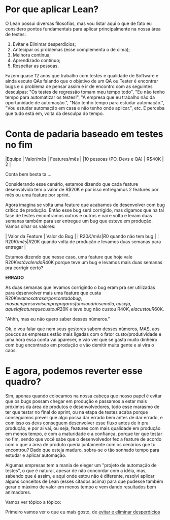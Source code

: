 # Por que aplicar Lean?

O Lean possui diversas filosofias, mas vou listar aqui o que de fato eu considero pontos fundamentais para aplicar principalmente na nossa área de testes:

1. Evitar e Elinimar desperdícios;
2. Antecipar os problemas (esse complementa o de cima);
3. Melhora contínua;
4. Aprendizado contínuo;
5. Respeitar as pessoas.

Fazem quase 12 anos que trabalho com testes e qualidade de Software e ainda escuto QAs falando que o objetivo de um QA ou Tester é encontrar bugs e o problema de pensar assim é ir de encontro com as seguintes desculpas: "Os testes de regressão tomam meu tempo todo", "Eu não tenho tempo para automatizar os testes!", "A empresa que eu trabalho não da oportunidade de automação.", "Não tenho tempo para estudar automação.", "Vou estudar automação em casa e não tenho onde aplicar.", etc. E perceba que tudo está em, volta da desculpa do tempo.

# Conta de padaria baseado em testes no fim

|Equipe                     | Valor/mês | Features/mês |
|10 pessoas (PO, Devs e QA) | R$40K     | 2            |

Conta bem besta ta ...

Considerando esse cenário, estamos dizendo que cada feature desenvolvida tem o valor de R$20K e por isso entregamos 2 features por mês ou uma feature por sprint.

Agora imagina se volta uma feature que acabamos de desenvolver com bug crítico de produção. Então esse bug será corrigido, mas digamos que na tal fase de testes encontramos outros e outros e vai e volta e levam duas semanas também para ser entregue um bug que esteve em produção. Vamos olhar os valores:

| Valor da Feature | Valor do Bug                                                        |
| R$20K/mês        | R$0 quando não tem bug                                              |
| R$20K/mês        | R$20K quando volta de produção e levamos duas semanas para entregar |

Estamos dizendo que nesse caso, uma feature que hoje vale R$20K está valendo R$40K porque teve um bug e levamos mais duas semanas pra corrigir certo?

**ERRADO**

As duas semanas que levamos corrigindo o bug eram pra ser utilizadas para desenvolver mais uma feature que custa R$20K e vamos atrasar por conta do bug, mas a empresa vai sempre pagar os funcionários em dia, ou seja, aquela feature que custou R$20K e teve bug não custou R$40K, ela custou R$60K.

"Ahhh, mas eu não quero saber desses números."

Ok, e vou falar que nem seus gestores sabem desses números, MAS, aos poucos as empresas estão mais ligadas com o fator custo/produtividade e uma hora essa conta vai aparecer, e vão ver que se gasta muito dinheiro com bug encontrado em produção e vão demitir muita gente e aí vira o caos.

# E agora, podemos reverter esse quadro?

Sim, apenas quando colocamos na nossa cabeça que nosso papel é evitar que os bugs possam chegar em produção e passamos a estar mais próximos da área de produtos e desenvolvedores, todo esse marasmo de ter que testar no final do sprint, ou na etapa de testes acaba porque conseguimos prever que algo possa dar errado bem antes de dar errado, e com isso os devs conseguem desenvolver esse fluxo antes de ir pra produção, e por ai vai, ou seja, features com mais qualidade em produção em menos tempo, e com a maturidade e a confiança, porque ter que testar no fim, sendo que você sabe que o desenvolvedor fez a feature de acordo com o que a área de produto queria juntamente com os cenários que tu encontrou? Dado que esteja maduro, sobra-se o tão sonhado tempo para estudar e aplicar automação.

Algumas empresas tem a mania de eleger um "projeto de automação de testes", o que é natural, apesar de não concordar com a idéia, mas, sabendo que é assim, e aqui onde estou não é diferente, resolvi aplicar alguns conceitos de Lean (esses citados acima) para que pudesse também gerar o máximo de valor em menos tempo e vem dando resultados bem animadores.

Vamos ver tópico a tópico:

Primeiro vamos ver o que eu mais gosto, de [evitar e eliminar desperdícios](WIP)
